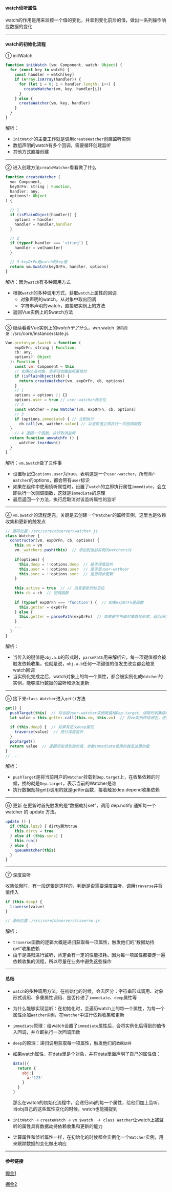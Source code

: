 #### watch侦听属性

watch的作用是用来监控一个值的变化，并拿到变化前后的值，做出一系列操作响应数据的变化

---

#### watch的初始化流程

① initWatch

```javascript
function initWatch (vm: Component, watch: Object) {
  for (const key in watch) {
    const handler = watch[key]
    if (Array.isArray(handler)) {
      for (let i = 0; i < handler.length; i++) {
        createWatcher(vm, key, handler[i])
      }
    } else {
      createWatcher(vm, key, handler)
    }
  }
}
```

解析：

+ `initWatch`的主要工作就是调用`createWatcher`创建监听实例
+ 数组声明的watch有多个回调，需要循环创建监听
+ 其他方式直接创建

---

② 进入创建方法`createWatcher`看看做了什么

```javascript
function createWatcher (
  vm: Component,
  keyOrFn: string | Function,
  handler: any,
  options?: Object
) {

  // 1
  if (isPlainObject(handler)) {
    options = handler
    handler = handler.handler
  }

  // 2
  if (typeof handler === 'string') {
    handler = vm[handler]
  }

  // 3 keyOrFn是watch的key值
  return vm.$watch(keyOrFn, handler, options)
}
```

解析：因为`watch`有多种调用方式

+ 根据`watch`的多种调用方式，获取`watch`上属性的回调
  + 对象声明的watch，从对象中取出回调
  + 字符串声明的watch，直接取实例上的方法
+ 返回Vue实例上的$watch方法

---

③ 继续看看Vue实例上的$watch干了什么，wm.$watch` 源码目录：`/src/core/instance/state.js

```javascript
Vue.prototype.$watch = function (
    expOrFn: string | Function,
    cb: any,
    options?: Object
  ): Function {
    const vm: Component = this
    // 如果cb是对象，当手动创建监听属性时
    if (isPlainObject(cb)) {
      return createWatcher(vm, expOrFn, cb, options)
    }
    // 1
    options = options || {}
    options.user = true // user-watcher标志位
    // 2
    const watcher = new Watcher(vm, expOrFn, cb, options)
    // 3
    if (options.immediate) { // 立即执行
      cb.call(vm, watcher.value) // 以当前值立即执行一次回调函数
  }
    // 4 返回一个函数，执行取消监听
  return function unwatchFn () {
      watcher.teardown()
  }
}  
```

解析：`vm.$watch`做了三件事

+ 设置标记位`options.user`为true，表明这是一个`user-watcher`，所有`用户Watcher`的options，都会带有`user`标识
+ 如果在组件中使用侦听属性时，设置了`watch`的立即执行属性`immediate`，会立即执行一次回调函数，这就是`immediate`的原理
+ 最后返回一个方法，执行后取消对该监听属性的监听

---

④ `vm.$watch`的流程走完，关键是去创建一个`Watcher`的监听实例，这里也是依赖收集和更新的触发点

```javascript
// 源码位置：/src/core/observer/watcher.js
class Watcher {
  constructor(vm, expOrFn, cb, options) {
    this.vm = vm
    vm._watchers.push(this)  // 添加到当前实例的watchers内
    
    if(options) {
      this.deep = !!options.deep  // 是否深度监听
      this.user = !!options.user  // 是否是user-wathcer
      this.sync = !!options.sync  // 是否同步更新
    }
    
    this.active = true  // // 派发更新的标志位
    this.cb = cb  // 回调函数
    
    if (typeof expOrFn === 'function') {  // 如果expOrFn是函数
      this.getter = expOrFn
    } else {
      this.getter = parsePath(expOrFn)  // 如果是字符串对象路径形式，返回闭包函数 obj.a.b.c，不仅仅是修改c的时候会触发回调，修改b、a以及obj同样会触发回调
    }
    ...
  }
}
```

解析：

+ 当传入的键值是`obj.a.b`的形式时，`parsePath`用来解析它，每一项键值都会被触发依赖收集，也就是说，`obj.a.b`任何一项键值的值发生改变都会触发watch回调
+ 当实例化完成之后，watch对象上的每一个属性，都会被实例化成`Watcher`的实例，能够进行数据的监听和派发更新

---

⑤ 接下来`class Watcher`进入`get()`方法

```javascript
get() {
  pushTarget(this)  // 将当前user-watcher实例赋值给Dep.target，读取时收集依赖
  let value = this.getter.call(this.vm, this.vm)  // 将vm实例传给闭包，进行读取操作
    
  if (this.deep) {  // 如果有定义deep属性
    traverse(value)  // 进行深度监听
  }
  popTarget()
  return value  // 返回闭包读取到的值，参数immediate使用的就是这里的值
}
// ...
```

解析：

+ `pushTarget`是将当前用户的`Watcher`挂载到`Dep.target`上，在收集依赖的时候，找的就是`Dep.target`，表示当前的Watcher是谁
+ 执行数据劫持get()调用的就是getter函数，接着触发dep.depend收集依赖

---

⑥ 更新 在更新时首先触发的是“数据劫持set”，调用 dep.notify 通知每一个 watcher 的 update 方法。

```javascript
update () {
  if (this.lazy) { dirty置为true
    this.dirty = true
  } else if (this.sync) {
    this.run()
  } else {
    queueWatcher(this)
  }
}
```

---

 ⑦ 深度监听

收集依赖时，有一段逻辑是这样的，判断是否需要深度监听，调用`traverse`并将值传入

```javascript
if (this.deep) {
  traverse(value)
}

// 源码位置：/src/core/observer/traverse.js
```

解析：

- `traverse`函数的逻辑大概是递归获取每一项属性，触发他们的“数据劫持get”收集依赖
- 由于是递归进行监听，肯定会有一定的性能损耗。因为每一项属性都要走一遍依赖收集的流程，所以尽量在业务中避免这些操作

---

#### 总结

+ `watch`的多种调用方法，在初始化的时候，会去区分：字符串形式调用、对象形式调用、多重属性调用、是否传递了`immediate`、`deep`属性等

+ 为什么能够实现监听：在初始化时，会遍历watch上的每一个属性，为每一个属性添加`Watcher实例`，在`Watcher`中进行依赖收集和更新

+ `immediate`原理：给watch设置了`immediate`属性后，会将实例化后得到的值传入回调，并立即执行一次回调函数

+ `deep`的原理：递归调用获取每一项属性，触发他们的`数据劫持`

+ 如果watch属性，在data里是个对象，并在data里面声明了自己的属性值：

  ```javascript
  data(){
    return {
      obj:{
        a:'123'
      }
    }
  }
  ```

  那么在watch的初始化流程中，会递归obj的每一个属性，给他们加上监听，当obj自己的这些属性变化的时候，watch也能捕捉到

+ `initWatch` -> `createWatch` ->  `vm.$watch ` ->` class Watcher`让watch上被监听的属性具有数据劫持依赖收集和更新的能力

+ 计算属性和侦听属性一样，在初始化的时候都会实例化一个`Watcher`实例，用来跟踪数据的变化做出响应

---

#### 参考链接

[掘金1](https://juejin.cn/post/6844903926819454983)

[掘金2](https://juejin.cn/post/6844904201752068109)



























